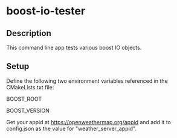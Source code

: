# boost-io-tester

## Description

This command line app tests various boost IO objects.

## Setup

Define the following two environment variables referenced in the CMakeLists.txt file:

BOOST_ROOT

BOOST_VERSION

Get your appid at https://openweathermap.org/appid and add it to config.json as the value for "weather_server_appid".
